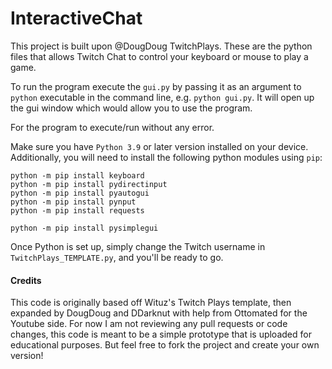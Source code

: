 # InteractiveChat

This project is built upon @DougDoug TwitchPlays.
These are the python files that allows Twitch Chat to control your keyboard or mouse to play a game.

To run the program execute the `gui.py` by passing it as an argument to `python` executable in the command line, e.g. `python gui.py`.
It will open up the gui window which would allow you to use the program. 

For the program to execute/run without any error.

Make sure you have `Python 3.9` or later version installed on your device.  
Additionally, you will need to install the following python modules using `pip`:  
```
python -m pip install keyboard  
python -m pip install pydirectinput  
python -m pip install pyautogui  
python -m pip install pynput  
python -m pip install requests  

python -m pip install pysimplegui
```

Once Python is set up, simply change the Twitch username in `TwitchPlays_TEMPLATE.py`, and you'll be ready to go.


#### Credits
This code is originally based off Wituz's Twitch Plays template, then expanded by DougDoug and DDarknut with help from Ottomated for the Youtube side. For now I am not reviewing any pull requests or code changes, this code is meant to be a simple prototype that is uploaded for educational purposes. But feel free to fork the project and create your own version!
